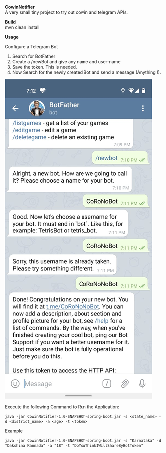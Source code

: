 **CowinNotifier**  
A very small tiny project to try out cowin and telegram APIs.

**Build**  
mvn clean install

**Usage**

Configure a Telegram Bot
1. Search for BotFather  
2. Create a /newBot  and give any name and user-name
3. Save the token. This is needed.
4. Now Search for the newly created Bot and send a message (Anything !).

![TelegramBot](doc/img/TelegramBot.jpeg)  

Execute the following Command to Run the Application:

```console
java -jar CowinNotifier-1.0-SNAPSHOT-spring-boot.jar -s <state_name> -d <district_name> -a <age> -t <token>
```   
Example
```console
java -jar CowinNotifier-1.0-SNAPSHOT-spring-boot.jar -s "Karnataka" -d "Dakshina Kannada" -a "18" -t "DoYouThinkIWillShareByBotToken"
```